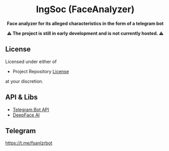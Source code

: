 <div align="center">
  <h1>IngSoc (FaceAnalyzer)</h1>

  <p>
    <strong>Face analyzer for its alleged characteristics in the form of a telegram bot</strong>
  </p>
  <strong>⚠️ The project is still in early development and is not currently hosted. ⚠️</strong>
</div>

## License
Licensed under either of

+ Project Repository [License](LICENSE)

at your discretion.

## API & Libs
+ [Telegram Bot API](https://pypi.org/project/pyTelegramBotAPI/ "Telegram Bot API") 
+ [DeepFace AI](https://pypi.org/project/deepface/ "DeepFace AI") 

## Telegram
https://t.me/fsanlzrbot
